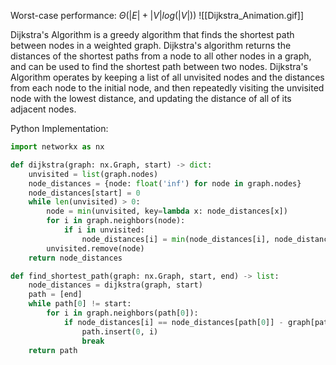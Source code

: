 Worst-case performance: $\Theta(|E|+|V|log(|V|))$
![[Dijkstra_Animation.gif]]

Dijkstra's Algorithm is a greedy algorithm that finds the shortest path between nodes in a weighted graph. Dijkstra's algorithm returns the distances of the shortest paths from a node to all other nodes in a graph, and can be used to find the shortest path between two nodes. Dijkstra's Algorithm operates by keeping a list of all unvisited nodes and the distances from each node to the initial node, and then repeatedly visiting the unvisited node with the lowest distance, and updating the distance of all of its adjacent nodes.


Python Implementation:
```python
import networkx as nx

def dijkstra(graph: nx.Graph, start) -> dict:
    unvisited = list(graph.nodes)
    node_distances = {node: float('inf') for node in graph.nodes}
    node_distances[start] = 0
    while len(unvisited) > 0:
        node = min(unvisited, key=lambda x: node_distances[x])
        for i in graph.neighbors(node):
            if i in unvisited:
                node_distances[i] = min(node_distances[i], node_distances[node] + graph[node][i]['weight'])
        unvisited.remove(node)
    return node_distances

def find_shortest_path(graph: nx.Graph, start, end) -> list:
    node_distances = dijkstra(graph, start)
    path = [end]
    while path[0] != start:
        for i in graph.neighbors(path[0]):
            if node_distances[i] == node_distances[path[0]] - graph[path[0]][i]['weight']:
                path.insert(0, i)
                break
    return path
```